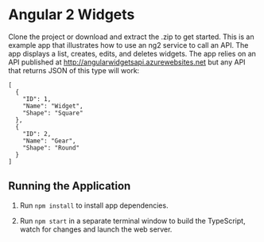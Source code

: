 # Angular 2 Widgets

Clone the project or download and extract the .zip to get started. This is an example app that 
illustrates how to use an ng2 service to call an API. The app displays a list, creates, edits, and 
deletes widgets. The app relies on an API published at http://angularwidgetsapi.azurewebsites.net
but any API that returns JSON of this type will work:

    [
      {
        "ID": 1,
        "Name": "Widget",
        "Shape": "Square"
      },
      {
        "ID": 2,
        "Name": "Gear",
        "Shape": "Round"
      }
    ]

## Running the Application

1. Run `npm install` to install app dependencies.

2. Run `npm start` in a separate terminal window to build the TypeScript, watch for changes and launch the web server.